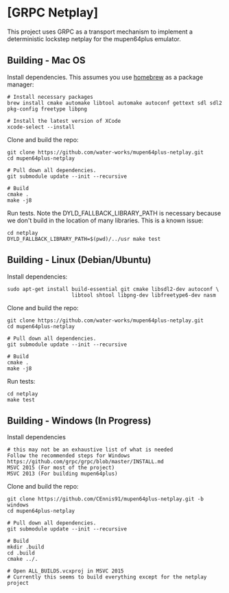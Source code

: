 [GRPC Netplay]
==============

This project uses GRPC as a transport mechanism to implement a deterministic 
lockstep netplay for the mupen64plus emulator.

Building - Mac OS
-----------------

Install dependencies. This assumes you use [homebrew](https://brew.sh/) as a
package manager:

    # Install necessary packages
    brew install cmake automake libtool automake autoconf gettext sdl sdl2 pkg-config freetype libpng

    # Install the latest version of XCode
    xcode-select --install

Clone and build the repo:

    git clone https://github.com/water-works/mupen64plus-netplay.git
    cd mupen64plus-netplay

    # Pull down all dependencies.
    git submodule update --init --recursive

    # Build
    cmake .
    make -j8

Run tests. Note the DYLD_FALLBACK_LIBRARY_PATH is necessary because we don't 
build in the location of many libraries. This is a known issue:

    cd netplay
    DYLD_FALLBACK_LIBRARY_PATH=$(pwd)/../usr make test

Building - Linux (Debian/Ubuntu)
--------------------------------

Install dependencies:

    sudo apt-get install build-essential git cmake libsdl2-dev autoconf \
                         libtool shtool libpng-dev libfreetype6-dev nasm

Clone and build the repo:

    git clone https://github.com/water-works/mupen64plus-netplay.git
    cd mupen64plus-netplay

    # Pull down all dependencies.
    git submodule update --init --recursive

    # Build
    cmake .
    make -j8

Run tests:

    cd netplay
    make test

Building - Windows (In Progress)
--------------------------------

Install dependencies

    # this may not be an exhaustive list of what is needed
    Follow the recommended steps for Windows https://github.com/grpc/grpc/blob/master/INSTALL.md
    MSVC 2015 (For most of the project)
    MSVC 2013 (For building mupen64plus)

Clone and build the repo:

    git clone https://github.com/CEnnis91/mupen64plus-netplay.git -b windows
    cd mupen64plus-netplay

    # Pull down all dependencies.
    git submodule update --init --recursive
    
    # Build
    mkdir .build
    cd .build
    cmake ../.
    
    # Open ALL_BUILDS.vcxproj in MSVC 2015
    # Currently this seems to build everything except for the netplay project